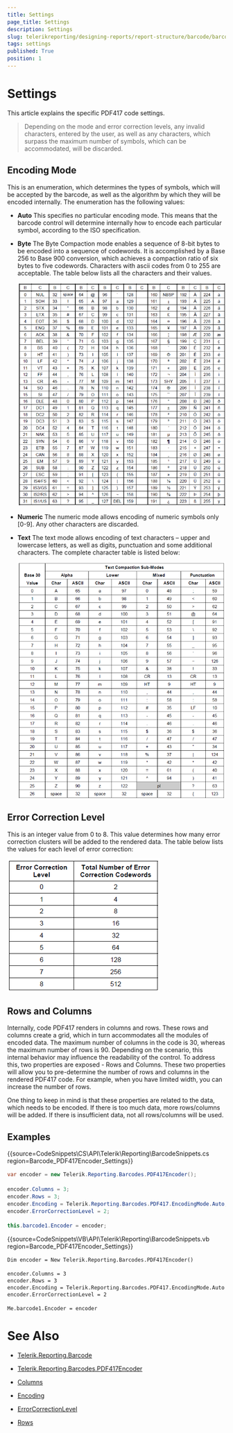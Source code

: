 ```yaml
---
title: Settings
page_title: Settings 
description: Settings
slug: telerikreporting/designing-reports/report-structure/barcode/barcode-types/2d-barcodes/pdf417/settings
tags: settings
published: True
position: 1
---
```


# Settings

This article explains the specific PDF417 code settings.

> Depending on the mode and error correction levels, any invalid characters, entered by the user, as well as any characters, which surpass the maximum number of symbols, which can be accommodated, will be discarded. 


## Encoding Mode

This is an enumeration, which determines the types of symbols, which will be accepted by the barcode, as well as the algorithm by which they will be encoded internally. The enumeration has the following values:             

* __Auto__ This specifies no particular encoding mode. This means that the barcode control will determine internally how to encode each particular symbol, according to the ISO specification. 

* __Byte__ The Byte Compaction mode enables a sequence of 8-bit bytes to be encoded into a sequence of codewords. It is accomplished by a Base 256 to Base 900 conversion, which achieves a compaction ratio of six bytes to five codewords. Characters with ascii codes from 0 to 255 are acceptable. The table below lists all the characters and their values. 

  ![barcode-pdf 417-table 1-byte](images/Barcodes/barcode-pdf417-table1-byte.png)

* __Numeric__ The numeric mode allows encoding of numeric symbols only [0-9]. Any other characters are discarded. 

* __Text__ The text mode allows encoding of text characters – upper and lowercase letters, as well as digits, punctuation and some additional characters. The complete character table is listed below: 

  ![barcode-pdf 417-table 2-text](images/Barcodes/barcode-pdf417-table2-text.png)

## Error Correction Level

This is an integer value from 0 to 8. This value determines how many error correction clusters will be added to the rendered data. The table below lists the values for each level of error correction: 

  ![barcode-pdf 417-table 3-error-correction](images/Barcodes/barcode-pdf417-table3-error-correction.png)

## Rows and Columns

Internally, code PDF417 renders in columns and rows. These rows and columns create a grid, which in turn accommodates all the modules of encoded data. The maximum number of columns in the code is 30, whereas the maximum number of rows is 90. Depending on the scenario, this internal behavior may influence the readability of the control. To address this, two properties are exposed - Rows and Columns. These two properties will allow you to pre-determine the number of rows and columns in the rendered PDF417 code. For example, when you have limited width, you can increase the number of rows. 

One thing to keep in mind is that these properties are related to the data, which needs to be encoded. If there is too much data, more rows/columns will be added. If there is insufficient data, not all rows/columns will be used. 

## Examples

{{source=CodeSnippets\CS\API\Telerik\Reporting\BarcodeSnippets.cs region=Barcode_PDF417Encoder_Settings}}
````cs
var encoder = new Telerik.Reporting.Barcodes.PDF417Encoder();

encoder.Columns = 3;
encoder.Rows = 3;
encoder.Encoding = Telerik.Reporting.Barcodes.PDF417.EncodingMode.Auto;
encoder.ErrorCorrectionLevel = 2;

this.barcode1.Encoder = encoder;
````
{{source=CodeSnippets\VB\API\Telerik\Reporting\BarcodeSnippets.vb region=Barcode_PDF417Encoder_Settings}}
````vbnet
Dim encoder = New Telerik.Reporting.Barcodes.PDF417Encoder()

encoder.Columns = 3
encoder.Rows = 3
encoder.Encoding = Telerik.Reporting.Barcodes.PDF417.EncodingMode.Auto
encoder.ErrorCorrectionLevel = 2

Me.barcode1.Encoder = encoder
````


# See Also
 
* [Telerik.Reporting.Barcode](/reporting/api/Telerik.Reporting.Barcode)  

* [Telerik.Reporting.Barcodes.PDF417Encoder](/reporting/api/Telerik.Reporting.Barcodes.PDF417Encoder)  

* [Columns](/reporting/api/Telerik.Reporting.Barcodes.PDF417Encoder#Telerik_Reporting_Barcodes_PDF417Encoder_Columns)  

* [Encoding](/reporting/api/Telerik.Reporting.Barcodes.PDF417Encoder#Telerik_Reporting_Barcodes_PDF417Encoder_Encoding)  

* [ErrorCorrectionLevel](/reporting/api/Telerik.Reporting.Barcodes.PDF417Encoder#Telerik_Reporting_Barcodes_PDF417Encoder_ErrorCorrectionLevel)  

* [Rows](/reporting/api/Telerik.Reporting.Barcodes.PDF417Encoder#Telerik_Reporting_Barcodes_PDF417Encoder_Rows)
